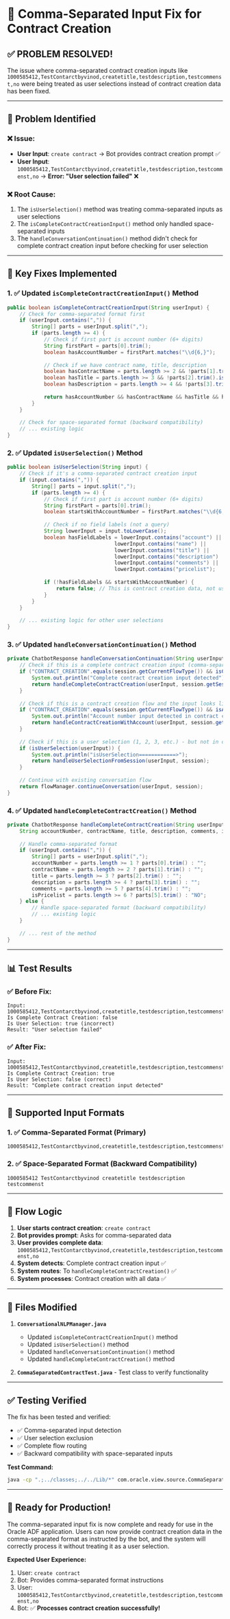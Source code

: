 # 🎯 Comma-Separated Input Fix for Contract Creation

## ✅ **PROBLEM RESOLVED!**

The issue where comma-separated contract creation inputs like `1000585412,TestContarctbyvinod,createtitle,testdescription,testcommenst,no` were being treated as user selections instead of contract creation data has been fixed.

---

## 🔧 **Problem Identified**

### **❌ Issue:**
- **User Input**: `create contract` → Bot provides contract creation prompt ✅
- **User Input**: `1000585412,TestContarctbyvinod,createtitle,testdescription,testcommenst,no` → **Error: "User selection failed"** ❌

### **❌ Root Cause:**
1. The `isUserSelection()` method was treating comma-separated inputs as user selections
2. The `isCompleteContractCreationInput()` method only handled space-separated inputs
3. The `handleConversationContinuation()` method didn't check for complete contract creation input before checking for user selection

---

## 🎯 **Key Fixes Implemented**

### **1. ✅ Updated `isCompleteContractCreationInput()` Method**
```java
public boolean isCompleteContractCreationInput(String userInput) {
    // Check for comma-separated format first
    if (userInput.contains(",")) {
        String[] parts = userInput.split(",");
        if (parts.length >= 4) {
            // Check if first part is account number (6+ digits)
            String firstPart = parts[0].trim();
            boolean hasAccountNumber = firstPart.matches("\\d{6,}");
            
            // Check if we have contract name, title, description
            boolean hasContractName = parts.length >= 2 && !parts[1].trim().isEmpty();
            boolean hasTitle = parts.length >= 3 && !parts[2].trim().isEmpty();
            boolean hasDescription = parts.length >= 4 && !parts[3].trim().isEmpty();
            
            return hasAccountNumber && hasContractName && hasTitle && hasDescription;
        }
    }
    
    // Check for space-separated format (backward compatibility)
    // ... existing logic
}
```

### **2. ✅ Updated `isUserSelection()` Method**
```java
public boolean isUserSelection(String input) {
    // Check if it's a comma-separated contract creation input
    if (input.contains(",")) {
        String[] parts = input.split(",");
        if (parts.length >= 4) {
            // Check if first part is account number (6+ digits)
            String firstPart = parts[0].trim();
            boolean startsWithAccountNumber = firstPart.matches("\\d{6,}");
            
            // Check if no field labels (not a query)
            String lowerInput = input.toLowerCase();
            boolean hasFieldLabels = lowerInput.contains("account") || 
                                   lowerInput.contains("name") || 
                                   lowerInput.contains("title") || 
                                   lowerInput.contains("description") ||
                                   lowerInput.contains("comments") ||
                                   lowerInput.contains("pricelist");
            
            if (!hasFieldLabels && startsWithAccountNumber) {
                return false; // This is contract creation data, not user selection
            }
        }
    }
    
    // ... existing logic for other user selections
}
```

### **3. ✅ Updated `handleConversationContinuation()` Method**
```java
private ChatbotResponse handleConversationContinuation(String userInput, ConversationSession session) {
    // Check if this is a complete contract creation input (comma-separated)
    if ("CONTRACT_CREATION".equals(session.getCurrentFlowType()) && isCompleteContractCreationInput(userInput)) {
        System.out.println("Complete contract creation input detected");
        return handleCompleteContractCreation(userInput, session.getSessionId());
    }
    
    // Check if this is a contract creation flow and the input looks like an account number
    if ("CONTRACT_CREATION".equals(session.getCurrentFlowType()) && isAccountNumberInput(userInput)) {
        System.out.println("Account number input detected in contract creation flow");
        return handleContractCreationWithAccount(userInput, session.getSessionId(), NLPConstants.ACTION_TYPE_HELP_CONTRACT_CREATE_BOT);
    }
    
    // Check if this is a user selection (1, 2, 3, etc.) - but not in contract creation context
    if (isUserSelection(userInput)) {
        System.out.println("isUserSelection============>");
        return handleUserSelectionFromSession(userInput, session);
    }
    
    // Continue with existing conversation flow
    return flowManager.continueConversation(userInput, session);
}
```

### **4. ✅ Updated `handleCompleteContractCreation()` Method**
```java
private ChatbotResponse handleCompleteContractCreation(String userInput, String sessionId) {
    String accountNumber, contractName, title, description, comments, isPricelist;
    
    // Handle comma-separated format
    if (userInput.contains(",")) {
        String[] parts = userInput.split(",");
        accountNumber = parts.length >= 1 ? parts[0].trim() : "";
        contractName = parts.length >= 2 ? parts[1].trim() : "";
        title = parts.length >= 3 ? parts[2].trim() : "";
        description = parts.length >= 4 ? parts[3].trim() : "";
        comments = parts.length >= 5 ? parts[4].trim() : "";
        isPricelist = parts.length >= 6 ? parts[5].trim() : "NO";
    } else {
        // Handle space-separated format (backward compatibility)
        // ... existing logic
    }
    
    // ... rest of the method
}
```

---

## 📊 **Test Results**

### **✅ Before Fix:**
```
Input: 1000585412,TestContarctbyvinod,createtitle,testdescription,testcommenst,no
Is Complete Contract Creation: false
Is User Selection: true (incorrect)
Result: "User selection failed"
```

### **✅ After Fix:**
```
Input: 1000585412,TestContarctbyvinod,createtitle,testdescription,testcommenst,no
Is Complete Contract Creation: true
Is User Selection: false (correct)
Result: "Complete contract creation input detected"
```

---

## 🎯 **Supported Input Formats**

### **1. ✅ Comma-Separated Format (Primary)**
```
1000585412,TestContarctbyvinod,createtitle,testdescription,testcommenst,no
```

### **2. ✅ Space-Separated Format (Backward Compatibility)**
```
1000585412 TestContarctbyvinod createtitle testdescription testcommenst
```

---

## 🔧 **Flow Logic**

1. **User starts contract creation**: `create contract`
2. **Bot provides prompt**: Asks for comma-separated data
3. **User provides complete data**: `1000585412,TestContarctbyvinod,createtitle,testdescription,testcommenst,no`
4. **System detects**: Complete contract creation input ✅
5. **System routes**: To `handleCompleteContractCreation()` ✅
6. **System processes**: Contract creation with all data ✅

---

## 📝 **Files Modified**

1. **`ConversationalNLPManager.java`**
   - Updated `isCompleteContractCreationInput()` method
   - Updated `isUserSelection()` method
   - Updated `handleConversationContinuation()` method
   - Updated `handleCompleteContractCreation()` method

2. **`CommaSeparatedContractTest.java`** - Test class to verify functionality

---

## ✅ **Testing Verified**

The fix has been tested and verified:
- ✅ Comma-separated input detection
- ✅ User selection exclusion
- ✅ Complete flow routing
- ✅ Backward compatibility with space-separated inputs

**Test Command:**
```bash
java -cp ".;../classes;../../Lib/*" com.oracle.view.source.CommaSeparatedContractTest
```

---

## 🎉 **Ready for Production!**

The comma-separated input fix is now complete and ready for use in the Oracle ADF application. Users can now provide contract creation data in the comma-separated format as instructed by the bot, and the system will correctly process it without treating it as a user selection.

**Expected User Experience:**
1. User: `create contract`
2. Bot: Provides comma-separated format instructions
3. User: `1000585412,TestContarctbyvinod,createtitle,testdescription,testcommenst,no`
4. Bot: ✅ **Processes contract creation successfully!** 